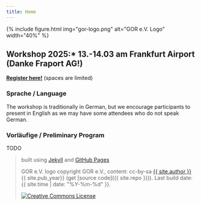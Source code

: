 ```yaml
---
title: Home
---
```


{% include figure.html img="gor-logo.png" alt="GOR e.V. Logo" width="40%" %}

## Workshop 2025:* 13.-14.03 am Frankfurt Airport (Danke Fraport AG!)

[**Register here!**](https://forms.gle/DpQP49y9AbsJaF868) (spaces are limited)

### Sprache / Language
The workshop is traditionally in German, but we encourage participants to present in English as we may have some attendees who do not speak German.

### Vorläufige / Preliminary Program

TODO

 
> built using [Jekyll](https://jekyllrb.com/) and [GitHub Pages](https://pages.github.com/)
>
> GOR e.V. logo copyright GOR e.V., content: cc-by-sa <a href="https://github.com/{{ site.github_username }}">{{ site.author }}</a> {{ site.pub_year}} (get [source code]({{ site.repo }})).
> Last build date: {{ site.time | date: "%Y-%m-%d" }}.
>
> <a href="http://creativecommons.org/licenses/by-sa/4.0/" rel="license"><img style="border-width: 0;" src="https://i.creativecommons.org/l/by-sa/4.0/88x31.png" alt="Creative Commons License" /></a>
